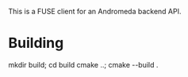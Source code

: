
This is a FUSE client for an Andromeda backend API.

# Building

mkdir build; cd build
cmake ..; cmake --build .